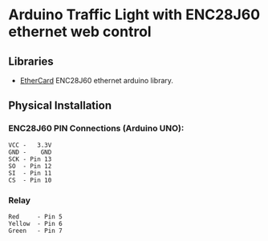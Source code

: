 Arduino Traffic Light with ENC28J60 ethernet web control
===================================

## Libraries
* [EtherCard](https://github.com/njh/EtherCard) ENC28J60 ethernet arduino library. 

## Physical Installation

### ENC28J60 PIN Connections (Arduino UNO):

    VCC -   3.3V
    GND -    GND
    SCK - Pin 13
    SO  - Pin 12
    SI  - Pin 11
    CS  - Pin 10 

### Relay

	Red 	- Pin 5
	Yellow  - Pin 6
	Green 	- Pin 7
